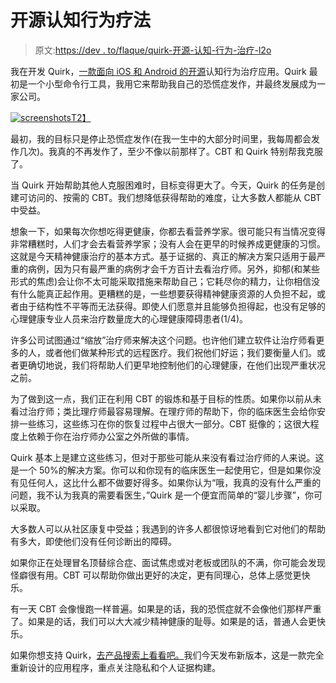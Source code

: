 # 开源认知行为疗法

> 原文:[https://dev . to/flaque/quirk-开源-认知-行为-治疗-l2o](https://dev.to/flaque/quirk-open-source-cognitive-behavioral-therapy-l2o)

我在开发 Quirk，[一款面向 iOS 和 Android 的开源](https://github.com/flaque/quirk)认知行为治疗应用。Quirk 最初是一个小型命令行工具，我用它来帮助我自己的恐慌症发作，并最终发展成为一家公司。

[![screenshots](../Images/5bbff48c24c1fc509608c8450514f915.png)T2】](https://res.cloudinary.com/practicaldev/image/fetch/s--PleXUAAP--/c_limit%2Cf_auto%2Cfl_progressive%2Cq_auto%2Cw_880/https://i.imgur.com/jJfDtgr.png)

最初，我的目标只是停止恐慌症发作(在我一生中的大部分时间里，我每周都会发作几次)。我真的不再发作了，至少不像以前那样了。CBT 和 Quirk 特别帮我克服了。

当 Quirk 开始帮助其他人克服困难时，目标变得更大了。今天，Quirk 的任务是创建可访问的、按需的 CBT。我们想降低获得帮助的难度，让大多数人都能从 CBT 中受益。

想象一下，如果每次你想吃得更健康，你都去看营养学家。很可能只有当情况变得非常糟糕时，人们才会去看营养学家；没有人会在更早的时候养成更健康的习惯。这就是今天精神健康治疗的基本方式。基于证据的、真正的解决方案只适用于最严重的病例，因为只有最严重的病例才会千方百计去看治疗师。另外，抑郁(和某些形式的焦虑)会让你不太可能采取措施来帮助自己；它耗尽你的精力，让你相信没有什么能真正起作用。更糟糕的是，一些想要获得精神健康资源的人负担不起，或者由于结构性不平等而无法获得。即使人们愿意并且能够负担得起，也没有足够的心理健康专业人员来治疗数量庞大的心理健康障碍患者(1/4)。

许多公司试图通过“缩放”治疗师来解决这个问题。也许他们建立软件让治疗师看更多的人，或者他们做某种形式的远程医疗。我们祝他们好运；我们要衡量人们。或者更确切地说，我们将帮助人们更早地控制他们的心理健康，在他们出现严重状况之前。

为了做到这一点，我们正在利用 CBT 的锻炼和基于目标的性质。如果你以前从未看过治疗师；类比理疗师最容易理解。在理疗师的帮助下，你的临床医生会给你安排一些练习，这些练习在你的恢复过程中占很大一部分。CBT 挺像的；这很大程度上依赖于你在治疗师办公室之外所做的事情。

Quirk 基本上是建立这些练习，但对于那些可能从来没有看过治疗师的人来说。这是一个 50%的解决方案。你可以和你现有的临床医生一起使用它，但是如果你没有见任何人，这比什么都不做要好得多。如果你认为“哦，我真的没有什么严重的问题，我不认为我真的需要看医生，”Quirk 是一个便宜而简单的“婴儿步骤”，你可以采取。

大多数人可以从社区康复中受益；我遇到的许多人都很惊讶地看到它对他们的帮助有多大，即使他们没有任何诊断出的障碍。

如果你正在处理冒名顶替综合症、面试焦虑或对老板或团队的不满，你可能会发现怪癖很有用。CBT 可以帮助你做出更好的决定，更有同理心，总体上感觉更快乐。

有一天 CBT 会像慢跑一样普遍。如果是的话，我的恐慌症就不会像他们那样严重了。如果是的话，我们可以大大减少精神健康的耻辱。如果是的话，普通人会更快乐。

如果你想支持 Quirk，[去产品搜索上看看吧。](https://www.producthunt.com/posts/quirk-2-0)我们今天发布新版本，这是一款完全重新设计的应用程序，重点关注隐私和个人证据构建。